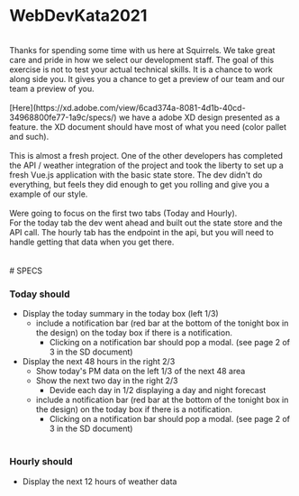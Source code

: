 # WebDevKata2021
<br>
Thanks for spending some time with us here at Squirrels. We take great care and pride in how we select our development staff. The goal of this exercise is not to test your actual technical skills. It is a chance to work along side you. It gives you a chance to get a preview of our team and our team a preview of you.
<br><br>
[Here](https://xd.adobe.com/view/6cad374a-8081-4d1b-40cd-34968800fe77-1a9c/specs/) we have a adobe XD design presented as a feature. the XD document should have most of what you need (color pallet and such).
<br><br>
This is almost a fresh project. One of the other developers has completed the API / weather integration of the project and took the liberty to set up a fresh Vue.js application with the basic state store. The dev didn't do everything, but feels they did enough to get you rolling and give you a example of our style. 
<br><br>
Were going to focus on the first two tabs (Today and Hourly).<br>
For the today tab the dev went ahead and built out the state store and the API call. The hourly tab has the endpoint in the api, but you will need to handle getting that data when you get there.  
<br><br><br>  
# SPECS

### Today should

* Display the today summary in the today box (left 1/3)
    * include a notification bar (red bar at the bottom of the tonight box in the design) on the today box if there is a notification.
        * Clicking on a notification bar should pop a modal. (see page 2 of 3 in the SD document)
* Display the next 48 hours in the right 2/3
    * Show today's PM data on the left 1/3 of the next 48 area
    * Show the next two day in the right 2/3
        * Devide each day in 1/2 displaying a day and night forecast
    * include a notification bar (red bar at the bottom of the tonight box in the design) on the today box if there is a notification.
        * Clicking on a notification bar should pop a modal. (see page 2 of 3 in the SD document)
<br><br>
### Hourly should

* Display the next 12 hours of weather data


    
    
    
